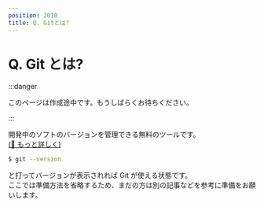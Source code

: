 ```yaml
---
position: 2010
title: Q. Gitとは?
---
```


# Q. Git とは?

:::danger

このページは作成途中です。もうしばらくお待ちください。

:::

開発中のソフトのバージョンを管理できる無料のツールです。  
[(🔗 もっと詳しく)](https://git-scm.com/)

```ターミナル.sh
$ git --version
```

と打ってバージョンが表示されれば Git が使える状態です。  
ここでは準備方法を省略するため、まだの方は別の記事などを参考に準備をお願いします。
